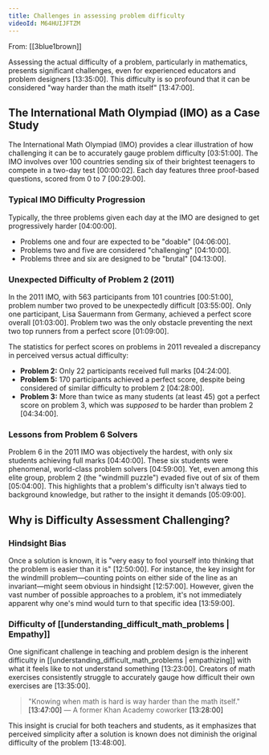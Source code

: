 ```yaml
---
title: Challenges in assessing problem difficulty
videoId: M64HUIJFTZM
---
```


From: [[3blue1brown]] <br/> 

Assessing the actual difficulty of a problem, particularly in mathematics, presents significant challenges, even for experienced educators and problem designers <a class="yt-timestamp" data-t="13:35:00">[13:35:00]</a>. This difficulty is so profound that it can be considered "way harder than the math itself" <a class="yt-timestamp" data-t="13:47:00">[13:47:00]</a>.

## The International Math Olympiad (IMO) as a Case Study

The International Math Olympiad (IMO) provides a clear illustration of how challenging it can be to accurately gauge problem difficulty <a class="yt-timestamp" data-t="03:51:00">[03:51:00]</a>. The IMO involves over 100 countries sending six of their brightest teenagers to compete in a two-day test <a class="yt-timestamp" data-t="00:00:02">[00:00:02]</a>. Each day features three proof-based questions, scored from 0 to 7 <a class="yt-timestamp" data-t="00:29:00">[00:29:00]</a>.

### Typical IMO Difficulty Progression

Typically, the three problems given each day at the IMO are designed to get progressively harder <a class="yt-timestamp" data-t="04:00:00">[04:00:00]</a>.
*   Problems one and four are expected to be "doable" <a class="yt-timestamp" data-t="04:06:00">[04:06:00]</a>.
*   Problems two and five are considered "challenging" <a class="yt-timestamp" data-t="04:10:00">[04:10:00]</a>.
*   Problems three and six are designed to be "brutal" <a class="yt-timestamp" data-t="04:13:00">[04:13:00]</a>.

### Unexpected Difficulty of Problem 2 (2011)

In the 2011 IMO, with 563 participants from 101 countries <a class="yt-timestamp" data-t="00:51:00">[00:51:00]</a>, problem number two proved to be unexpectedly difficult <a class="yt-timestamp" data-t="03:55:00">[03:55:00]</a>. Only one participant, Lisa Sauermann from Germany, achieved a perfect score overall <a class="yt-timestamp" data-t="01:03:00">[01:03:00]</a>. Problem two was the only obstacle preventing the next two top runners from a perfect score <a class="yt-timestamp" data-t="01:09:00">[01:09:00]</a>.

The statistics for perfect scores on problems in 2011 revealed a discrepancy in perceived versus actual difficulty:
*   **Problem 2:** Only 22 participants received full marks <a class="yt-timestamp" data-t="04:24:00">[04:24:00]</a>.
*   **Problem 5:** 170 participants achieved a perfect score, despite being considered of similar difficulty to problem 2 <a class="yt-timestamp" data-t="04:28:00">[04:28:00]</a>.
*   **Problem 3:** More than twice as many students (at least 45) got a perfect score on problem 3, which was *supposed* to be harder than problem 2 <a class="yt-timestamp" data-t="04:34:00">[04:34:00]</a>.

### Lessons from Problem 6 Solvers

Problem 6 in the 2011 IMO was objectively the hardest, with only six students achieving full marks <a class="yt-timestamp" data-t="04:40:00">[04:40:00]</a>. These six students were phenomenal, world-class problem solvers <a class="yt-timestamp" data-t="04:59:00">[04:59:00]</a>. Yet, even among this elite group, problem 2 (the "windmill puzzle") evaded five out of six of them <a class="yt-timestamp" data-t="05:04:00">[05:04:00]</a>. This highlights that a problem's difficulty isn't always tied to background knowledge, but rather to the insight it demands <a class="yt-timestamp" data-t="05:09:00">[05:09:00]</a>.

## Why is Difficulty Assessment Challenging?

### Hindsight Bias

Once a solution is known, it is "very easy to fool yourself into thinking that the problem is easier than it is" <a class="yt-timestamp" data-t="12:50:00">[12:50:00]</a>. For instance, the key insight for the windmill problem—counting points on either side of the line as an invariant—might seem obvious in hindsight <a class="yt-timestamp" data-t="12:57:00">[12:57:00]</a>. However, given the vast number of possible approaches to a problem, it's not immediately apparent why one's mind would turn to that specific idea <a class="yt-timestamp" data-t="13:59:00">[13:59:00]</a>.

### Difficulty of [[understanding_difficult_math_problems | Empathy]]

One significant challenge in teaching and problem design is the inherent difficulty in [[understanding_difficult_math_problems | empathizing]] with what it feels like to not understand something <a class="yt-timestamp" data-t="13:23:00">[13:23:00]</a>. Creators of math exercises consistently struggle to accurately gauge how difficult their own exercises are <a class="yt-timestamp" data-t="13:35:00">[13:35:00]</a>.

> "Knowing when math is hard is way harder than the math itself." <a class="yt-timestamp" data-t="13:47:00">[13:47:00]</a>
> — A former Khan Academy coworker <a class="yt-timestamp" data-t="13:28:00">[13:28:00]</a>

This insight is crucial for both teachers and students, as it emphasizes that perceived simplicity after a solution is known does not diminish the original difficulty of the problem <a class="yt-timestamp" data-t="13:48:00">[13:48:00]</a>.